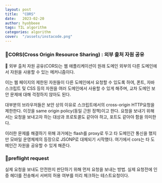 ```yaml
---
layout: post
title:  "CORS"
date:   2023-02-20
author: hyobbeee
tags: TIL algorithm
categories: algorithm
cover:  "/assets/instacode.png"
---
```


### 📍**CORS(Cross Origin Resource Sharing) : 외부 출처 자원 공유**

<aside>
🤖 외부 출처 자원 공유(CORS)는 웹 애플리케이션이 원래 도메인 외부의 다른 도메인에서 자원을 사용할 수 있는 메커니즘이다.

</aside>

이는 웹 페이지의 제한된 자원들이 다른 도메인에서 요청할 수 있도록 하여, 폰트, 자바스크립트 및 CSS 등의 자원을 여러 도메인에서 사용할 수 있게 해주며, 교차 도메인 보안 문제에 대해 걱정하지 않아도 된다.

대부분의 브라우저들은 보안 상의 이유로 스크립트에서의 cross-origin HTTP요청을 제한한다. 이것을 same origin policy(동일 근원 정책)이고 한다. 요청을 보내기 위해서는 요청을 보내고자 하는 대상과 프로토콜도 같아야 하고, 포트도 같아야 함을 의미한다.

이러한 문제를 해결하기 위해 과거에는 flash를 proxy로 두고 타 도메인간 통신을 했지만 모바일 운영체제의 등장으로 JSONP로 대체되기 시작했다. 여기에서 cors는 타 도메인간 자원을 공유할 수 있게 해준다. 

### 📍preflight request

실제 요청을 보내도 안전한지 판단하기 위해 먼저 요청을 보내는 방법. 실제 요청전에 인증 헤더를 전송해서 서버의 허용 여부를 미리 체크하는 테스트요청이다.